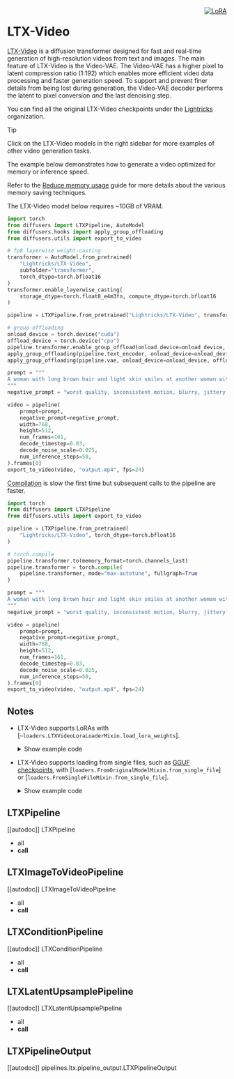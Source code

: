 <!-- Copyright 2024 The HuggingFace Team. All rights reserved.
#
# Licensed under the Apache License, Version 2.0 (the "License");
# you may not use this file except in compliance with the License.
# You may obtain a copy of the License at
#
#     http://www.apache.org/licenses/LICENSE-2.0
#
# Unless required by applicable law or agreed to in writing, software
# distributed under the License is distributed on an "AS IS" BASIS,
# WITHOUT WARRANTIES OR CONDITIONS OF ANY KIND, either express or implied.
# See the License for the specific language governing permissions and
# limitations under the License. -->

<div style="float: right;">
  <div class="flex flex-wrap space-x-1">
    <a href="https://huggingface.co/docs/diffusers/main/en/tutorials/using_peft_for_inference" target="_blank" rel="noopener">
      <img alt="LoRA" src="https://img.shields.io/badge/LoRA-d8b4fe?style=flat"/>
    </a>
  </div>
</div>

# LTX-Video

[LTX-Video](https://huggingface.co/Lightricks/LTX-Video) is a diffusion transformer designed for fast and real-time generation of high-resolution videos from text and images. The main feature of LTX-Video is the Video-VAE. The Video-VAE has a higher pixel to latent compression ratio (1:192) which enables more efficient video data processing and faster generation speed. To support and prevent finer details from being lost during generation, the Video-VAE decoder performs the latent to pixel conversion *and* the last denoising step.

You can find all the original LTX-Video checkpoints under the [Lightricks](https://huggingface.co/Lightricks) organization.

> [!TIP]
> Click on the LTX-Video models in the right sidebar for more examples of other video generation tasks.

The example below demonstrates how to generate a video optimized for memory or inference speed.

<hfoptions id="usage">
<hfoption id="memory">

Refer to the [Reduce memory usage](../../optimization/memory) guide for more details about the various memory saving techniques.

The LTX-Video model below requires ~10GB of VRAM.

```py
import torch
from diffusers import LTXPipeline, AutoModel
from diffusers.hooks import apply_group_offloading
from diffusers.utils import export_to_video

# fp8 layerwise weight-casting
transformer = AutoModel.from_pretrained(
    "Lightricks/LTX-Video",
    subfolder="transformer",
    torch_dtype=torch.bfloat16
)
transformer.enable_layerwise_casting(
    storage_dtype=torch.float8_e4m3fn, compute_dtype=torch.bfloat16
)

pipeline = LTXPipeline.from_pretrained("Lightricks/LTX-Video", transformer=transformer, torch_dtype=torch.bfloat16)

# group-offloading
onload_device = torch.device("cuda")
offload_device = torch.device("cpu")
pipeline.transformer.enable_group_offload(onload_device=onload_device, offload_device=offload_device, offload_type="leaf_level", use_stream=True)
apply_group_offloading(pipeline.text_encoder, onload_device=onload_device, offload_type="block_level", num_blocks_per_group=2)
apply_group_offloading(pipeline.vae, onload_device=onload_device, offload_type="leaf_level")

prompt = """
A woman with long brown hair and light skin smiles at another woman with long blonde hair. The woman with brown hair wears a black jacket and has a small, barely noticeable mole on her right cheek. The camera angle is a close-up, focused on the woman with brown hair's face. The lighting is warm and natural, likely from the setting sun, casting a soft glow on the scene. The scene appears to be real-life footage
"""
negative_prompt = "worst quality, inconsistent motion, blurry, jittery, distorted"

video = pipeline(
    prompt=prompt,
    negative_prompt=negative_prompt,
    width=768,
    height=512,
    num_frames=161,
    decode_timestep=0.03,
    decode_noise_scale=0.025,
    num_inference_steps=50,
).frames[0]
export_to_video(video, "output.mp4", fps=24)
```

</hfoption>
<hfoption id="inference speed">

[Compilation](../../optimization/fp16#torchcompile) is slow the first time but subsequent calls to the pipeline are faster.

```py
import torch
from diffusers import LTXPipeline
from diffusers.utils import export_to_video

pipeline = LTXPipeline.from_pretrained(
    "Lightricks/LTX-Video", torch_dtype=torch.bfloat16
)

# torch.compile
pipeline.transformer.to(memory_format=torch.channels_last)
pipeline.transformer = torch.compile(
    pipeline.transformer, mode="max-autotune", fullgraph=True
)

prompt = """
A woman with long brown hair and light skin smiles at another woman with long blonde hair. The woman with brown hair wears a black jacket and has a small, barely noticeable mole on her right cheek. The camera angle is a close-up, focused on the woman with brown hair's face. The lighting is warm and natural, likely from the setting sun, casting a soft glow on the scene. The scene appears to be real-life footage
"""
negative_prompt = "worst quality, inconsistent motion, blurry, jittery, distorted"

video = pipeline(
    prompt=prompt,
    negative_prompt=negative_prompt,
    width=768,
    height=512,
    num_frames=161,
    decode_timestep=0.03,
    decode_noise_scale=0.025,
    num_inference_steps=50,
).frames[0]
export_to_video(video, "output.mp4", fps=24)
```

</hfoption>
</hfoptions>

## Notes

- LTX-Video supports LoRAs with [`~loaders.LTXVideoLoraLoaderMixin.load_lora_weights`].

  <details>
  <summary>Show example code</summary>

  ```py
  import torch
  from diffusers import LTXConditionPipeline
  from diffusers.utils import export_to_video, load_image

  pipeline = LTXConditionPipeline.from_pretrained(
      "Lightricks/LTX-Video-0.9.5", torch_dtype=torch.bfloat16
  )

  pipeline.load_lora_weights("Lightricks/LTX-Video-Cakeify-LoRA", adapter_name="cakeify")
  pipeline.set_adapters("cakeify")

  # use "CAKEIFY" to trigger the LoRA
  prompt = "CAKEIFY a person using a knife to cut a cake shaped like a Pikachu plushie"
  image = load_image("https://huggingface.co/Lightricks/LTX-Video-Cakeify-LoRA/resolve/main/assets/images/pikachu.png")

  video = pipeline(
      prompt=prompt,
      image=image,
      width=576,
      height=576,
      num_frames=161,
      decode_timestep=0.03,
      decode_noise_scale=0.025,
      num_inference_steps=50,
  ).frames[0]
  export_to_video(video, "output.mp4", fps=26)
  ```

  </details>

- LTX-Video supports loading from single files, such as [GGUF checkpoints](../../quantization/gguf), with [`loaders.FromOriginalModelMixin.from_single_file`] or [`loaders.FromSingleFileMixin.from_single_file`].

  <details>
  <summary>Show example code</summary>

  ```py
  import torch
  from diffusers.utils import export_to_video
  from diffusers import LTXPipeline, AutoModel, GGUFQuantizationConfig

  transformer = AutoModel.from_single_file(
      "https://huggingface.co/city96/LTX-Video-gguf/blob/main/ltx-video-2b-v0.9-Q3_K_S.gguf"
      quantization_config=GGUFQuantizationConfig(compute_dtype=torch.bfloat16),
      torch_dtype=torch.bfloat16
  )
  pipeline = LTXPipeline.from_pretrained(
      "Lightricks/LTX-Video",
      transformer=transformer,
      torch_dtype=torch.bfloat16
  )
  ```

  </details>

## LTXPipeline

[[autodoc]] LTXPipeline
  - all
  - __call__

## LTXImageToVideoPipeline

[[autodoc]] LTXImageToVideoPipeline
  - all
  - __call__

## LTXConditionPipeline

[[autodoc]] LTXConditionPipeline
  - all
  - __call__

## LTXLatentUpsamplePipeline

[[autodoc]] LTXLatentUpsamplePipeline
  - all
  - __call__

## LTXPipelineOutput

[[autodoc]] pipelines.ltx.pipeline_output.LTXPipelineOutput
